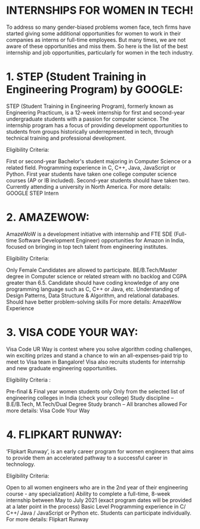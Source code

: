 # INTERNSHIPS FOR WOMEN IN TECH!

To address so many gender-biased problems women face, tech firms have started giving some additional opportunities for women to work in their companies as interns or full-time employees. But many times, we are not aware of these opportunities and miss them. So here is the list of the best internship and job opportunities, particularly for women in the tech industry.

# 1. STEP (Student Training in Engineering Program) by GOOGLE:
STEP (Student Training in Engineering Program), formerly known as Engineering Practicum, is a 12-week internship for first and second-year undergraduate students with a passion for computer science. The internship program has a focus of providing development opportunities to students from groups historically underrepresented in tech, through technical training and professional development.

Eligibility Criteria:

First or second-year Bachelor's student majoring in Computer Science or a related field.
Programming experience in C, C++, Java, JavaScript or Python.
First year students have taken one college computer science courses (AP or IB included). Second-year students should have taken two.
Currently attending a university in North America.
For more details: GOOGLE STEP Intern

# 2. AMAZEWOW:
AmazeWoW is a development initiative with internship and FTE SDE (Full-time Software Development Engineer) opportunities for Amazon in India, focused on bringing in top tech talent from engineering institutes.

Eligibility Criteria:

Only Female Candidates are allowed to participate.
BE/B.Tech/Master degree in Computer science or related stream with no backlog and CGPA greater than 6.5.
Candidate should have coding knowledge of any one programming language such as C, C++ or Java, etc.
Understanding of Design Patterns, Data Structure & Algorithm, and relational databases.
Should have better problem-solving skills
For more details: AmazeWow Experience

# 3. VISA CODE YOUR WAY:
Visa Code UR Way is contest where you solve algorithm coding challenges, win exciting prizes and stand a chance to win an all-expenses-paid trip to meet to Visa team in Bangalore! Visa also recruits students for internship and new graduate engineering opportunities.

Eligibility Criteria :

Pre-final & Final year women students only
Only from the selected list of engineering colleges in India (check your college)
Study discipline – B.E/B.Tech, M.Tech/Dual Degree
Study branch – All branches allowed
For more details: Visa Code Your Way

# 4. FLIPKART RUNWAY:
‘Flipkart Runway’, is an early career program for women engineers that aims to provide them an accelerated pathway to a successful career in technology.

Eligibility Criteria:

Open to all women engineers who are in the 2nd year of their engineering course - any specialization)
Ability to complete a full-time, 8-week internship between May to July 2021 (exact program dates will be provided at a later point in the process)
Basic Level Programming experience in C/ C++/ Java / JavaScript or Python etc.
Students can participate individually.
For more details: Flipkart Runway
